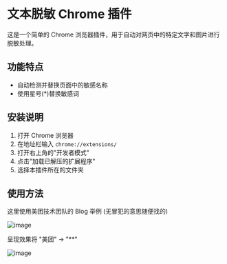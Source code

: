 # 文本脱敏 Chrome 插件

这是一个简单的 Chrome 浏览器插件，用于自动对网页中的特定文字和图片进行脱敏处理。

## 功能特点

- 自动检测并替换页面中的敏感名称
- 使用星号(*)替换敏感词

## 安装说明

1. 打开 Chrome 浏览器
2. 在地址栏输入 `chrome://extensions/`
3. 打开右上角的"开发者模式"
4. 点击"加载已解压的扩展程序"
5. 选择本插件所在的文件夹

## 使用方法

这里使用美团技术团队的 Blog 举例 (无冒犯的意思随便找的)

![image](https://github.com/user-attachments/assets/60559cee-5a60-47b4-b362-dd7b08cd2921)

呈现效果将 "美团" -> "**"

![image](https://github.com/user-attachments/assets/41b88969-6018-402b-91de-8cae4aff2f93)

